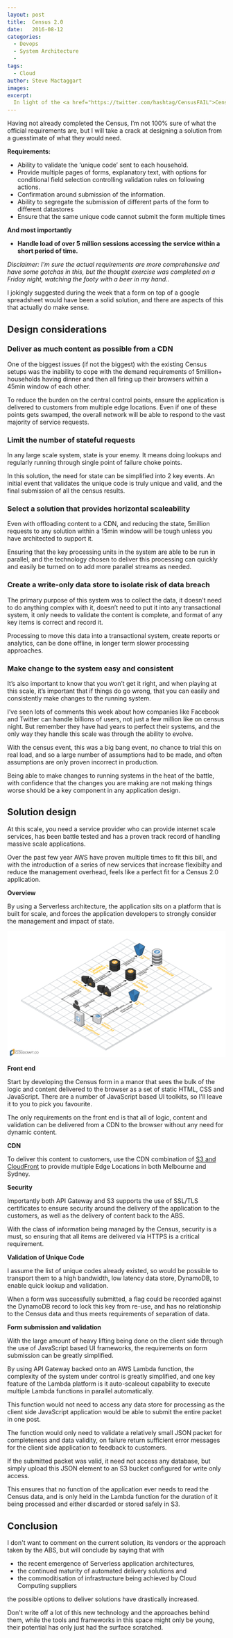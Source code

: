 ```yaml
---
layout: post
title:  Census 2.0
date:   2016-08-12
categories:
  - Devops
  - System Architecture
  -
tags:
  - Cloud
author: Steve Mactaggart
images:
excerpt:
  In light of the <a href="https://twitter.com/hashtag/CensusFAIL">CensusFail</a> the ABS delivered to us on Tuesday night, the team here at Cevo thought we'd put our blog where our mouths are and put forward a number of different architectures we feel would have delivered had we been involved in the creation of this years Census application.
---
```


Having not already completed the Census, I’m not 100% sure of what the official requirements are, but I will take a crack at designing a solution from a guesstimate of what they would need.


**Requirements:**

* Ability to validate the ‘unique code’ sent to each household.
* Provide multiple pages of forms, explanatory text, with options for conditional field selection controlling validation rules on following actions.
* Confirmation around submission of the information.
* Ability to segregate the submission of different parts of the form to different datastores
* Ensure that the same unique code cannot submit the form multiple times

**And most importantly**

* __Handle load of over 5 million sessions accessing the service within a short period of time.__

_Disclaimer: I’m sure the actual requirements are more comprehensive and have some gotchas in this, but the thought exercise was completed on a Friday night, watching the footy with a beer in my hand.._

I jokingly suggested during the week that a form on top of a google spreadsheet would have been a solid solution, and there are aspects of this that actually do make sense.

## Design considerations

### Deliver as much content as possible from a CDN

One of the biggest issues (if not the biggest) with the existing Census setups was the inability to cope with the demand requirements of 5million+ households having dinner and then all firing up their browsers within a 45min window of each other.

To reduce the burden on the central control points, ensure the application is delivered to customers from multiple edge locations.  Even if one of these points gets swamped, the overall network will be able to respond to the vast majority of service requests.

### Limit the number of stateful requests

In any large scale system, state is your enemy.  It means doing lookups and regularly running through single point of failure choke points.

In this solution, the need for state can be simplified into 2 key events.  An initial event that validates the unique code is truly unique and valid, and the final submission of all the census results.

### Select a solution that provides horizontal scaleability

Even with offloading content to a CDN, and reducing the state, 5million requests to any solution within a 15min window will be tough unless you have architected to support it.

Ensuring that the key processing units in the system are able to be run in parallel, and the technology chosen to deliver this processing can quickly and easily be turned on to add more parallel streams as needed.

### Create a write-only data store to isolate risk of data breach

The primary purpose of this system was to collect the data, it doesn’t need to do anything complex with it, doesn’t need to put it into any transactional system, it only needs to validate the content is complete, and format of any key items is correct and record it.

Processing to move this data into a transactional system, create reports or analytics, can be done offline, in longer term slower processing approaches.

### Make change to the system easy and consistent

It’s also important to know that you won’t get it right, and when playing at this scale, it’s important that if things do go wrong, that you can easily and consistently make changes to the running system.

I’ve seen lots of comments this week about how companies like Facebook and Twitter can handle billions of users, not just a few million like on census night.  But remember they have had years to perfect their systems, and the only way they handle this scale was through the ability to evolve.

With the census event, this was a big bang event, no chance to trial this on real load, and so a large number of assumptions had to be made, and often assumptions are only proven incorrect in production.

Being able to make changes to running systems in the heat of the battle, with confidence that the changes you are making are not making things worse should be a key component in any application design.

## Solution design

At this scale, you need a service provider who can provide internet scale services, has been battle tested and has a proven track record of handling massive scale applications.

Over the past few year AWS have proven multiple times to fit this bill, and with the introduction of a series of new services that increase flexibilty and reduce the management overhead, feels like a perfect fit for a Census 2.0 application.

**Overview**

By using a Serverless architecture, the application sits on a platform that is built for scale, and forces the application developers to strongly consider the management and impact of state.

<img src="/images/census-sa.png">

**Front end**

Start by developing the Census form in a manor that sees the bulk of the logic and content delivered to the browser as a set of static HTML, CSS and JavaScript.  There are a number of JavaScript based UI toolkits, so I'll leave it to you to pick you favourite.

The only requirements on the front end is that all of logic, content and validation can be delivered from a CDN to the browser without any need for dynamic content.

**CDN**

To deliver this content to customers, use the CDN combination of <a href="http://docs.aws.amazon.com/AmazonCloudFront/latest/DeveloperGuide/MigrateS3ToCloudFront.html">S3 and CloudFront</a> to provide multiple Edge Locations in both Melbourne and Sydney.

**Security**

Importantly both API Gateway and S3 supports the use of SSL/TLS certificates to ensure security around the delivery of the application to the customers, as well as the delivery of content back to the ABS.

With the class of information being managed by the Census, security is a must, so ensuring that all items are delivered via HTTPS is a critical requirement.

**Validation of Unique Code**

I assume the list of unique codes already existed, so would be possible to transport them to a high bandwidth, low latency data store, DynamoDB, to enable quick lookup and validation.

When a form was successfully submitted, a flag could be recorded against the DynamoDB record to lock this key from re-use, and has no relationship to the Census data and thus meets requirements of separation of data.

**Form submission and validation**

With the large amount of heavy lifting being done on the client side through the use of JavaScript based UI frameworks, the requirements on form submission can be greatly simplified.

By using API Gateway backed onto an AWS Lambda function, the complexity of the system under control is greatly simplified, and one key feature of the Lambda platform is it auto-scaleout capability to execute multiple Lambda functions in parallel automatically.

This function would not need to access any data store for processing as the client side JavaScript application would be able to submit the entire packet in one post.

The function would only need to validate a relatively small JSON packet for completeness and data validity, on failure return sufficient error messages for the client side application to feedback to customers.

If the submitted packet was valid, it need not access any database, but simply upload this JSON element to an S3 bucket configured for write only access.

This ensures that no function of the application ever needs to read the Census data, and is only held in the Lambda function for the duration of it being processed and either discarded or stored safely in S3.

## Conclusion

I don't want to comment on the current solution, its vendors or the approach taken by the ABS, but will conclude by saying that with

* the recent emergence of Serverless application architectures,
* the continued maturity of automated delivery solutions and
* the commoditisation of infrastructure being achieved by Cloud Computing suppliers

the possible options to deliver solutions have drastically increased.

Don't write off a lot of this new technology and the approaches behind them, while the tools and frameworks in this space might only be young, their potential has only just had the surface scratched.
